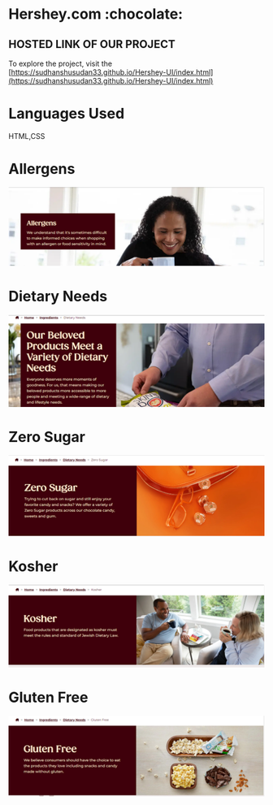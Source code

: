 # Hershey.com :chocolate:

## HOSTED LINK OF OUR PROJECT
To explore the project, visit the [https://sudhanshusudan33.github.io/Hershey-UI/index.html](https://sudhanshusudan33.github.io/Hershey-UI/index.html)

# Languages Used
HTML,CSS

# Allergens 
![Allergens](../Sridhar/images/Capture.PNG)
# Dietary Needs
![Dietary Needs](../Sridhar/images/dietary.PNG)
# Zero Sugar
![Zero Sugar](../Sridhar/images/zerosugar.PNG)
# Kosher
![Kosher](../Sridhar/images/kosher.PNG)
# Gluten Free
![Gluten Free](../Sridhar/images/gluten.PNG)


